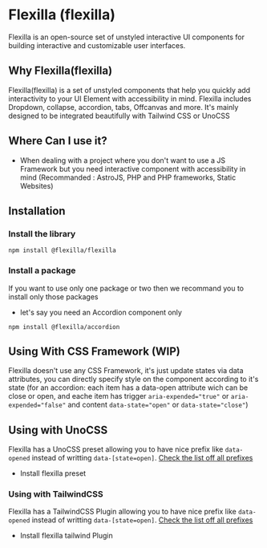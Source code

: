 # Flexilla (flexilla)

Flexilla is an open-source set of unstyled interactive UI components for building interactive and customizable user interfaces.

## Why Flexilla(flexilla)

Flexilla(flexilla) is a set of unstyled components  that help you quickly add interactivity to your UI Element with accessibility in mind. Flexilla includes Dropdown, collapse, accordion, tabs, Offcanvas and more. It's mainly designed to be integrated beautifully with Tailwind CSS or UnoCSS


## Where Can I use it?

- When dealing with a project where you don't want to use a JS Framework but you need interactive component with accessibility in mind (Recommanded : AstroJS, PHP and PHP frameworks, Static Websites)


## Installation

### Install the library

```shell
npm install @flexilla/flexilla
```

### Install a package

If you want to use only one package or two then we recommand you to install only those packages

- let's say you need an Accordion component only

```shell
npm install @flexilla/accordion
```


## Using With CSS Framework (WIP)

Flexilla doesn't use any CSS Framework, it's just update states via data attributes, you can directly specify style on the component according to it's state (for an accordion: each item has a data-open attribute wich can be close or open, and eache item has trigger `aria-expended="true"` or `aria-expended="false"` and content `data-state="open"` or `data-state="close"`) 


## Using with UnoCSS

Flexilla has a UnoCSS preset allowing you to have nice prefix like `data-opened` instead of writting `data-[state=open]`. [Check the list off all prefixes](https://flexilla-docs.vercel.app/docs/uno-preset)

- Install flexilla preset 


### Using with TailwindCSS

Flexilla has a TailwindCSS Plugin allowing you to have nice prefix like `data-opened` instead of writting `data-[state=open]`. [Check the list off all prefixes](https://flexilla-docs.vercel.app/docs/tailwind-plugin)

- Install flexilla tailwind Plugin